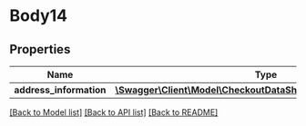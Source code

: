 # Body14

## Properties
Name | Type | Description | Notes
------------ | ------------- | ------------- | -------------
**address_information** | [**\Swagger\Client\Model\CheckoutDataShippingInformationInterface**](CheckoutDataShippingInformationInterface.md) |  | 

[[Back to Model list]](../README.md#documentation-for-models) [[Back to API list]](../README.md#documentation-for-api-endpoints) [[Back to README]](../README.md)


